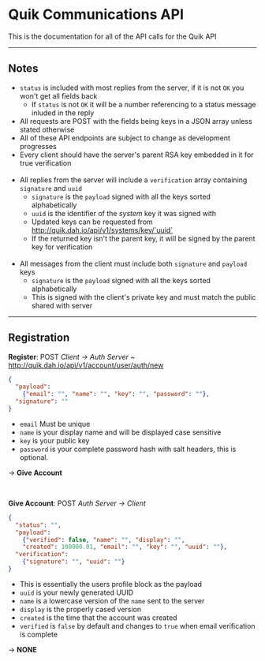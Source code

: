 # Quik Communications API
This is the documentation for all of the API calls for the Quik API

---------------------------------------------------------------------------------------------------------
## Notes
  - `status` is included with most replies from the server, if it is not `OK` you won't get all fields back
    - If `status` is not `OK` it will be a number referencing to a status message inluded in the reply
  - All requests are POST with the fields being keys in a JSON array unless stated otherwise
  - All of these API endpoints are subject to change as development progresses
  - Every client should have the server's parent RSA key embedded in it for true verification  
&nbsp;
  - All replies from the server will include a `verification` array containing `signature` and `uuid`
    - `signature` is the `payload` signed with all the keys sorted alphabetically
    - `uuid` is the identifier of the *system* key it was signed with
    - Updated keys can be requested from http://quik.dah.io/api/v1/systems/key/`uuid`
    - If the returned key isn't the parent key, it will be signed by the parent key for verification  
&nbsp;
  - All messages from the client must include both `signature` and `payload` keys
    - `signature` is the `payload` signed with all the keys sorted alphabetically
    - This is signed with the client's private key and must match the public shared with server  


---------------------------------------------------------------------------------------------------------
## Registration 

**Register**: POST *Client -> Auth Server* ~ http://quik.dah.io/api/v1/account/user/auth/new
```json
{
  "payload": 
    {"email": "", "name": "", "key": "", "password": ""}, 
  "signature": ""
} 
```
  - `email` Must be unique
  - `name` is your display name and will be displayed case sensitive
  - `key` is your public key
  - `password` is your complete password hash with salt headers, this is optional.

 -> **Give Account**
  
  &nbsp;

**Give Account**: POST *Auth Server -> Client*
```json
{
  "status": "", 
  "payload": 
    {"verified": false, "name": "", "display": "", 
    "created": 100000.01, "email": "", "key": "", "uuid": ""}, 
  "verification": 
    {"signature": "", "uuid": ""}
}
```
  - This is essentially the users profile block as the payload
  - `uuid` is your newly generated UUID
  - `name` is a lowercase version of the `name` sent to the server
  - `display` is the properly cased version
  - `created` is the time that the account was created
  - `verified` is `false` by default and changes to `true` when email verification is complete

 -> **NONE**

